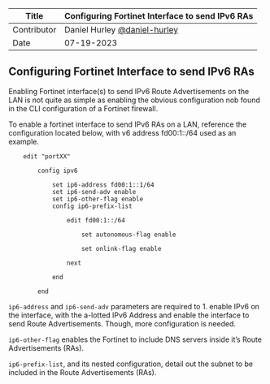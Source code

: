 Title | Configuring Fortinet Interface to send IPv6 RAs
--- | ---
Contributor | Daniel Hurley [@daniel-hurley](https://github.com/daniel-hurley/)
Date | 07-19-2023

## Configuring Fortinet Interface to send IPv6 RAs

Enabling Fortinet interface(s) to send IPv6 Route Advertisements on the LAN is not quite as simple as enabling the obvious configuration nob found in the CLI configuration of a Fortinet firewall.

To enable a fortinet interface to send IPv6 RAs on a LAN, reference the configuration located below, with v6 address fd00:1::/64 used as an example.

```
    edit "portXX"

        config ipv6

            set ip6-address fd00:1::1/64
            set ip6-send-adv enable
            set ip6-other-flag enable
            config ip6-prefix-list

                edit fd00:1::/64

                    set autonomous-flag enable

                    set onlink-flag enable

                next

            end

        end

```

`ip6-address` and `ip6-send-adv` parameters are required to 1. enable IPv6 on the interface, with the a-lotted IPv6 Address and enable the interface to send Route Advertisements. Though, more configuration is needed.

`ip6-other-flag` enables the Fortinet to include DNS servers inside it’s Route Advertisements (RAs).

`ip6-prefix-list`, and its nested configuration, detail out the subnet to be included in the Route Advertisements (RAs).